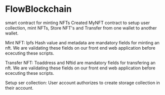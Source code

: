 # FlowBlockchain
smart contract for minting NFTs
Created MyNFT contract to setup user collection, mint NFTs, Store NFT's and Transfer from one wallet to another wallet.


Mint NFT:
Ipfs Hash value and metadata are mandatory fields for minting an nft.
We are validating these fields on our front end web application before ececuting these scripts.

Transfer NFT:
Toaddress and Nftid are mandatory fields for transfering an nft.
We are validating these fields on our front end web application before ececuting these scripts.

Setup ser collection:
User account authorizes to create storage collection in their account.
